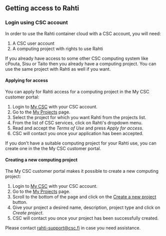## Getting access to Rahti

### Login using CSC account

In order to use the Rahti container cloud with a CSC account, you
will need:

1. A CSC user account
2. A computing project with rights to use Rahti

If you already have access to some other CSC computing system like cPouta, Sisu
or Taito then you already have a computing project. You can use the same project
with Rahti as well if you want.

#### Applying for access

You can apply for Rahti access for a computing project in the
My CSC customer portal:

1. Login to [My CSC](https://my.csc.fi) with your CSC account.
2. Go to the [My Projects](https://my.csc.fi/myProjects) page.
3. Select the project for which you want Rahti from the
   projects list.
4. From the list of CSC services, click on Rahti's dropdown menu.
4. Read and accept the *Terms of Use* and press *Apply for access*.
5. CSC will contact you once your application has been accepted.


If you don't have a suitable computing project for your Rahti use, 
you can create one in the the My CSC customer portal.

#### Creating a new computing project

The My CSC customer portal makes it possible to create a new computing project:

1. Login to [My CSC](https://my.csc.fi) with your CSC account.
2. Go to the [My Projects](https://my.csc.fi/myProjects) page.
3. Scroll to the bottom of the page and click on the
[Create a new project](https://my.csc.fi/myProjects/create-project) button.
4. Give your project a desired name, description, project type and click
on *Create project*.
5. CSC will contact you once your project has been successfully created.

Please contact [rahti-support@csc.fi](mailto:rahti-support@csc.fi) in case you
need assistance.

